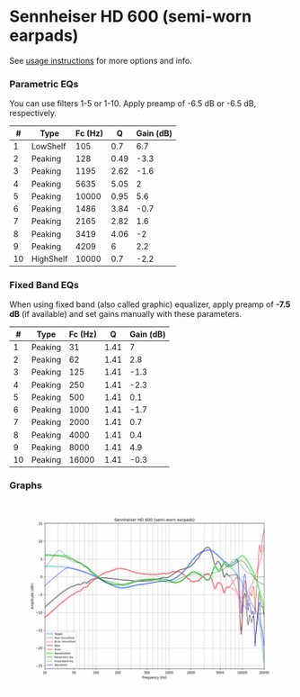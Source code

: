 # Sennheiser HD 600 (semi-worn earpads)
See [usage instructions](https://github.com/jaakkopasanen/AutoEq#usage) for more options and info.

### Parametric EQs
You can use filters 1-5 or 1-10. Apply preamp of -6.5 dB or -6.5 dB, respectively.

|   # | Type      |   Fc (Hz) |    Q |   Gain (dB) |
|-----|-----------|-----------|------|-------------|
|   1 | LowShelf  |       105 | 0.7  |         6.7 |
|   2 | Peaking   |       128 | 0.49 |        -3.3 |
|   3 | Peaking   |      1195 | 2.62 |        -1.6 |
|   4 | Peaking   |      5635 | 5.05 |         2   |
|   5 | Peaking   |     10000 | 0.95 |         5.6 |
|   6 | Peaking   |      1486 | 3.84 |        -0.7 |
|   7 | Peaking   |      2165 | 2.82 |         1.6 |
|   8 | Peaking   |      3419 | 4.06 |        -2   |
|   9 | Peaking   |      4209 | 6    |         2.2 |
|  10 | HighShelf |     10000 | 0.7  |        -2.2 |

### Fixed Band EQs
When using fixed band (also called graphic) equalizer, apply preamp of **-7.5 dB** (if available) and set gains manually with these parameters.

|   # | Type    |   Fc (Hz) |    Q |   Gain (dB) |
|-----|---------|-----------|------|-------------|
|   1 | Peaking |        31 | 1.41 |         7   |
|   2 | Peaking |        62 | 1.41 |         2.8 |
|   3 | Peaking |       125 | 1.41 |        -1.3 |
|   4 | Peaking |       250 | 1.41 |        -2.3 |
|   5 | Peaking |       500 | 1.41 |         0.1 |
|   6 | Peaking |      1000 | 1.41 |        -1.7 |
|   7 | Peaking |      2000 | 1.41 |         0.7 |
|   8 | Peaking |      4000 | 1.41 |         0.4 |
|   9 | Peaking |      8000 | 1.41 |         4.9 |
|  10 | Peaking |     16000 | 1.41 |        -0.3 |

### Graphs
![](./Sennheiser%20HD%20600%20(semi-worn%20earpads).png)
